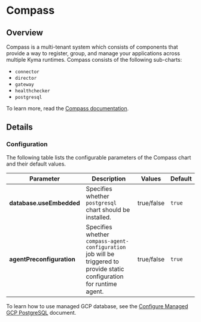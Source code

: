 # Compass

## Overview

Compass is a multi-tenant system which consists of components that provide a way to register, group, and manage your applications across multiple Kyma runtimes. Compass consists of the following sub-charts:

- `connector` 
- `director` 
- `gateway` 
- `healthchecker`
- `postgresql`

To learn more, read the [Compass documentation](https://github.com/kyma-incubator/compass/blob/master/README.md).
## Details

### Configuration
The following table lists the configurable parameters of the Compass chart and their default values.

| Parameter | Description | Values | Default |
| --- | --- | --- | --- |
| **database.useEmbedded** | Specifies whether `postgresql` chart should be installed. | true/false | `true` |
| **agentPreconfiguration** | Specifies whether `compass-agent-configuration` job will be triggered to provide static configuration for runtime agent. | true/false | `true` |

To learn how to use managed GCP database, see the [Configure Managed GCP PostgreSQL](./configure-managed-gcp-postgresql.md) document.
